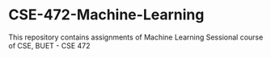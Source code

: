 # CSE-472-Machine-Learning
This repository contains assignments of Machine Learning Sessional course of CSE, BUET - CSE 472 
